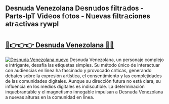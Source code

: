 ## Desnuda Venezolana D𝚎sn𝚞dos filtr𝚊dos - Parts-IpT Vid𝚎os f𝚘tos - N𝚞evas filtr𝚊ciones atr𝚊ctivas rywpI

# <h2><a href="http://mbbnc0c.tromn.icu/?c=Desnuda+Venezolana">🔗👉👉👉 Desnuda Venezolana 🔗🔗</a></h2>

[![Desnuda Venezolana nuevo](https://i.imgur.com/pEAQMta.gif)](http://mbbnc0c.tromn.icu/?c=Desnuda+Venezolana)
Desnuda Venezolana, un personaje complejo e intrigante, desafía las etiquetas simples. Su método único de interactuar con audiencias en línea ha fascinado y provocado críticas, generando debates sobre la expresión artística, el consentimiento y las complejidades de las comunidades digitales. Aunque su dirección futura no está clara, su influencia en los medios digitales es indiscutible. La determinación inquebrantable y el magnetismo innegable impulsan a Desnuda Venezolana a nuevas alturas en la comunidad en línea.
